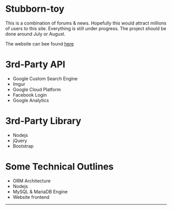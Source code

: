 # Stubborn-toy

This is a combination of forums & news. Hopefully this would attract millions of users to this site.
Everything is still under progress. The project should be done around July or August. 

The website can bee found [here](http://stubbornnews.com/frontend/index.html)

# 3rd-Party API
- Google Custom Search Engine
- Imgur
- Google Cloud Platform
- Facebook Login
- Google Analytics

# 3rd-Party Library
- Nodejs
- jQuery
- Bootstrap

# Some Technical Outlines
- ORM Architecture
- Nodejs
- MySQL & MariaDB Engine
- Website frontend

- - -
